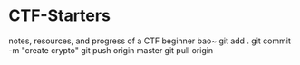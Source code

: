 # CTF-Starters
notes, resources, and progress of a CTF  beginner
bao~
git add .
git commit -m "create crypto"
git push origin master
git pull origin
